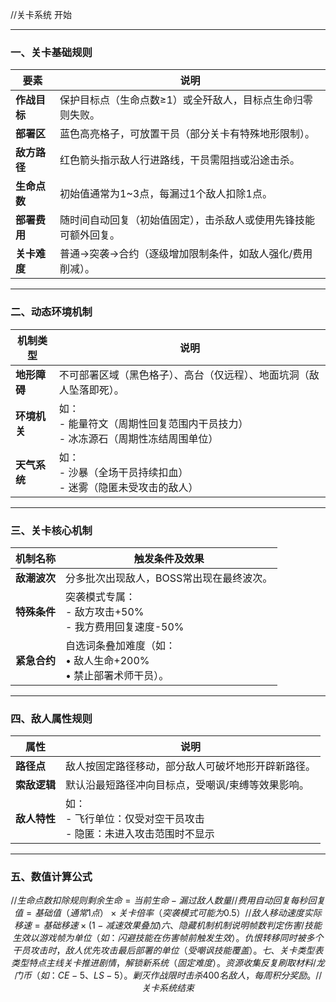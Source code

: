 //关卡系统 开始

---
### 一、关卡基础规则  
| 要素             | 说明                                                                 |
|------------------|----------------------------------------------------------------------|
| **作战目标**      | 保护目标点（生命点数≥1）或全歼敌人，目标点生命归零则失败。             |
| **部署区**        | 蓝色高亮格子，可放置干员（部分关卡有特殊地形限制）。                  |
| **敌方路径**      | 红色箭头指示敌人行进路线，干员需阻挡或沿途击杀。                      |
| **生命点数**      | 初始值通常为1~3点，每漏过1个敌人扣除1点。                            |
| **部署费用**      | 随时间自动回复（初始值固定），击杀敌人或使用先锋技能可额外回复。       |
| **关卡难度**      | 普通→突袭→合约（逐级增加限制条件，如敌人强化/费用削减）。             |

---
### 二、动态环境机制  
| 机制类型         | 说明                                                                 |
|------------------|----------------------------------------------------------------------|
| **地形障碍**      | 不可部署区域（黑色格子）、高台（仅远程）、地面坑洞（敌人坠落即死）。  |
| **环境机关**      | 如：<br>- 能量符文（周期性回复范围内干员技力）<br>- 冰冻源石（周期性冻结周围单位） |
| **天气系统**      | 如：<br>- 沙暴（全场干员持续扣血）<br>- 迷雾（隐匿未受攻击的敌人）     |

---
### 三、关卡核心机制  
| 机制名称         | 触发条件及效果                                                     |
|------------------|--------------------------------------------------------------------|
| **敌潮波次**      | 分多批次出现敌人，BOSS常出现在最终波次。         |
| **特殊条件**      | 突袭模式专属：<br>- 敌方攻击+50%<br>- 我方费用回复速度-50%          |
| **紧急合约**      | 自选词条叠加难度（如：<br>• 敌人生命+200%<br>• 禁止部署术师干员）。 |

---
### 四、敌人属性规则  
| 属性             | 说明                                                                 |
|------------------|----------------------------------------------------------------------|
| **路径点**        | 敌人按固定路径移动，部分敌人可破坏地形开辟新路径。                    |
| **索敌逻辑**      | 默认沿最短路径冲向目标点，受嘲讽/束缚等效果影响。                     |
| **敌人特性**      | 如：<br>- 飞行单位：仅受对空干员攻击<br>- 隐匿：未进入攻击范围时不显示 |

---
### 五、数值计算公式  
```math
// 生命点数扣除规则  
剩余生命 = 当前生命 - 漏过敌人数量  

// 费用自动回复  
每秒回复值 = 基础值（通常1点） × 关卡倍率（突袭模式可能为0.5）  

// 敌人移动速度  
实际移速 = 基础移速 × (1 - 减速效果叠加)  
六、隐藏机制
机制	说明
帧数判定	伤害/技能生效以游戏帧为单位（如：闪避技能在伤害帧前触发生效）。
仇恨转移	同时被多个干员攻击时，敌人优先攻击最后部署的单位（受嘲讽技能覆盖）。
七、关卡类型表
类型	特点
主线关卡	推进剧情，解锁新系统（固定难度）。
资源收集	反复刷取材料/龙门币（如：CE-5、LS-5）。
剿灭作战	限时击杀400名敌人，每周积分奖励。
//关卡系统 结束